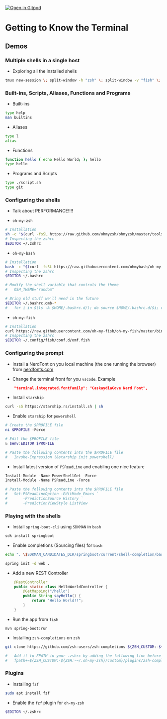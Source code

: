 [![Open in Gitpod](https://gitpod.io/button/open-in-gitpod.svg)](https://gitpod.io/#https://github.com/garodriguezlp/getting-to-know-the-terminal)

# Getting to Know the Terminal

## Demos

### Multiple shells in a single host

- Exploring all the installed shells

```bash
tmux new-session \; split-window -h "zsh" \; split-window -v "fish" \; select-pane -t 0 \; split-window -v "pwsh" \; attach
```

### Built-ins, Scripts, Aliases, Functions and Programs 

- Built-ins

```bash
type help
man builtins
```

- Aliases

```bash
type l
alias
```
- Functions

```bash
function hello { echo Hello World; }; hello
type hello
```

- Programs and Scripts

```bash
type ./script.sh
type git
```

### Configuring the shells

- Talk about PERFORMANCE!!!!

- `oh-my-zsh`

```bash
# Installation  
sh -c "$(curl -fsSL https://raw.github.com/ohmyzsh/ohmyzsh/master/tools/install.sh)"
# Inspecting the zshrc
$EDITOR ~/.zshrc
```
- `oh-my-bash`

```bash
# Installation  
bash -c "$(curl -fsSL https://raw.githubusercontent.com/ohmybash/oh-my-bash/master/tools/install.sh)"
# Inspecting the zshrc
$EDITOR ~/.bashrc

# Modify the shell variable that controls the theme
#   OSH_THEME="random"

# Bring old stuff we'll need in the future
$EDITOR ~/.bashrc.omb-*
#   for i in $(ls -A $HOME/.bashrc.d/); do source $HOME/.bashrc.d/$i; done
```

- `oh-my-fish`

```bash
# Installation  
curl https://raw.githubusercontent.com/oh-my-fish/oh-my-fish/master/bin/install | fish
# Inspecting the zshrc
$EDITOR ~/.config/fish/conf.d/omf.fish   
```

### Configuring the prompt

- Install a NerdFont on you local machine (the one running the browser) from [nerdfonts.com](https://www.nerdfonts.com/)

- Change the terminal front for you `vscode`. Example

```json
    "terminal.integrated.fontFamily": "CaskaydiaCove Nerd Font",
```

- Install `starship`

```bash
curl -sS https://starship.rs/install.sh | sh
```

- Enable `starship` for `powershell`

```ps1
# Create the $PROFILE file
ni $PROFILE -Force

# Edit the $PROFILE file
& $env:EDITOR $PROFILE

# Paste the following contents into the $PROFILE file
#   Invoke-Expression (&starship init powershell)
```

- Install latest version of `PSReadLine` and enabling one nice feature

```ps1
Install-Module -Name PowerShellGet -Force
Install-Module -Name PSReadLine -Force

# Paste the following contents into the $PROFILE file
#   Set-PSReadLineOption -EditMode Emacs `
#       -PredictionSource History `
#       -PredictionViewStyle ListView
```

### Playing with the shells

- Install `spring-boot-cli` using `SDKMAN` in `bash`

```bash
sdk install springboot
```

- Enable completions (Sourcing files) for `bash`

```bash
echo ". \$SDKMAN_CANDIDATES_DIR/springboot/current/shell-completion/bash/spring" >> $HOME/.bashrc
```

```bash
spring init -d web .
```

- Add a new REST Controller

```java
    @RestController
    public static class HelloWorldController {
        @GetMapping("/hello")
        public String sayHello() {
            return "Hello World!!";
        }
    }
```

- Run the app from `fish`

```fish
mvn spring-boot:run
```

- Installing `zsh-completions` on `zsh`

```zsh
git clone https://github.com/zsh-users/zsh-completions ${ZSH_CUSTOM:-${ZSH:-~/.oh-my-zsh}/custom}/plugins/zsh-completions

#   Add it to FPATH in your .zshrc by adding the following line before source "$ZSH/oh-my-zsh.sh":
#   fpath+=${ZSH_CUSTOM:-${ZSH:-~/.oh-my-zsh}/custom}/plugins/zsh-completions/src
```

### Plugins

- Installing `fzf`

```bash
sudo apt install fzf
```

- Enable the `fzf` plugin for `oh-my-zsh`

```bash
$EDITOR ~/.zshrc
```